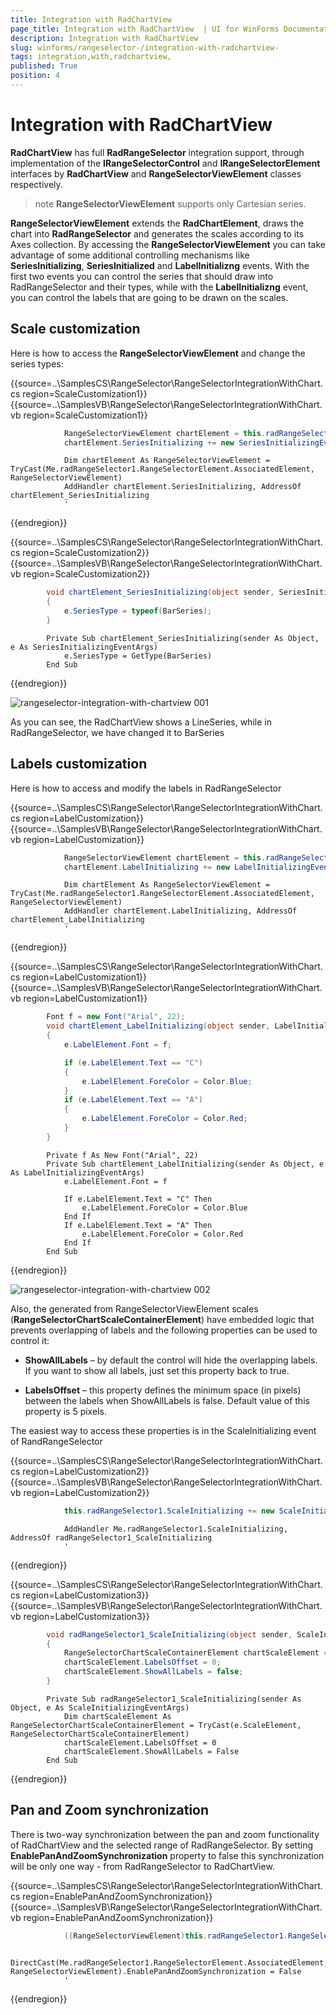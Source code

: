 ```yaml
---
title: Integration with RadChartView 
page_title: Integration with RadChartView  | UI for WinForms Documentation
description: Integration with RadChartView 
slug: winforms/rangeselector-/integration-with-radchartview-
tags: integration,with,radchartview,
published: True
position: 4
---
```


# Integration with RadChartView

__RadChartView__ has full __RadRangeSelector__ integration support, through implementation of the __IRangeSelectorControl__ and __IRangeSelectorElement__ interfaces by __RadChartView__ and __RangeSelectorViewElement__ classes respectively.

>note  __RangeSelectorViewElement__ supports only Cartesian series.
>

__RangeSelectorViewElement__ extends the __RadChartElement__, draws the chart into __RadRangeSelector__ and generates the scales according to its Axes collection. By accessing the __RangeSelectorViewElement__ you can take advantage of some additional controlling mechanisms like __SeriesInitializing__,  __SeriesInitialized__ and __LabelInitializng__ events. With the first two events you can control the series that should draw into RadRangeSelector and their types, while with the __LabelInitializng__ event, you can control the labels that are going to be drawn on the scales.

## Scale customization

Here is how to access the __RangeSelectorViewElement__ and change the series types:

{{source=..\SamplesCS\RangeSelector\RangeSelectorIntegrationWithChart.cs region=ScaleCustomization1}} 
{{source=..\SamplesVB\RangeSelector\RangeSelectorIntegrationWithChart.vb region=ScaleCustomization1}} 

````C#
            RangeSelectorViewElement chartElement = this.radRangeSelector1.RangeSelectorElement.AssociatedElement as RangeSelectorViewElement;
            chartElement.SeriesInitializing += new SeriesInitializingEventHandler(chartElement_SeriesInitializing);
````
````VB.NET
            Dim chartElement As RangeSelectorViewElement = TryCast(Me.radRangeSelector1.RangeSelectorElement.AssociatedElement, RangeSelectorViewElement)
            AddHandler chartElement.SeriesInitializing, AddressOf chartElement_SeriesInitializing
            '
````

{{endregion}}

{{source=..\SamplesCS\RangeSelector\RangeSelectorIntegrationWithChart.cs region=ScaleCustomization2}} 
{{source=..\SamplesVB\RangeSelector\RangeSelectorIntegrationWithChart.vb region=ScaleCustomization2}} 

````C#
        void chartElement_SeriesInitializing(object sender, SeriesInitializingEventArgs e)
        {
            e.SeriesType = typeof(BarSeries);
        }
````
````VB.NET
        Private Sub chartElement_SeriesInitializing(sender As Object, e As SeriesInitializingEventArgs)
            e.SeriesType = GetType(BarSeries)
        End Sub
````

{{endregion}} 

![rangeselector-integration-with-chartview 001](images/rangeselector-integration-with-chartview001.png)

As you can see, the RadChartView shows a LineSeries, while in RadRangeSelector, we have changed it to BarSeries

## Labels customization

Here is how to access and modify the labels in RadRangeSelector

{{source=..\SamplesCS\RangeSelector\RangeSelectorIntegrationWithChart.cs region=LabelCustomization}} 
{{source=..\SamplesVB\RangeSelector\RangeSelectorIntegrationWithChart.vb region=LabelCustomization}} 

````C#
            RangeSelectorViewElement chartElement = this.radRangeSelector1.RangeSelectorElement.AssociatedElement as RangeSelectorViewElement;
            chartElement.LabelInitializing += new LabelInitializingEventHandler(chartElement_LabelInitializing);
````
````VB.NET
            Dim chartElement As RangeSelectorViewElement = TryCast(Me.radRangeSelector1.RangeSelectorElement.AssociatedElement, RangeSelectorViewElement)
            AddHandler chartElement.LabelInitializing, AddressOf chartElement_LabelInitializing
            '
````

{{endregion}} 

{{source=..\SamplesCS\RangeSelector\RangeSelectorIntegrationWithChart.cs region=LabelCustomization1}} 
{{source=..\SamplesVB\RangeSelector\RangeSelectorIntegrationWithChart.vb region=LabelCustomization1}} 

````C#
        Font f = new Font("Arial", 22);
        void chartElement_LabelInitializing(object sender, LabelInitializingEventArgs e)
        {
            e.LabelElement.Font = f;

            if (e.LabelElement.Text == "C")
            {
                e.LabelElement.ForeColor = Color.Blue;
            }
            if (e.LabelElement.Text == "A")
            {
                e.LabelElement.ForeColor = Color.Red;
            }
        }
````
````VB.NET
        Private f As New Font("Arial", 22)
        Private Sub chartElement_LabelInitializing(sender As Object, e As LabelInitializingEventArgs)
            e.LabelElement.Font = f

            If e.LabelElement.Text = "C" Then
                e.LabelElement.ForeColor = Color.Blue
            End If
            If e.LabelElement.Text = "A" Then
                e.LabelElement.ForeColor = Color.Red
            End If
        End Sub
````

{{endregion}} 

![rangeselector-integration-with-chartview 002](images/rangeselector-integration-with-chartview002.png)

Also, the generated from RangeSelectorViewElement scales (__RangeSelectorChartScaleContainerElement__) have embedded logic that prevents overlapping of labels and the following properties can be used to control it:

* __ShowAllLabels__ – by default the control will hide the overlapping labels. If you want to show all labels, just set this property back to true.

* __LabelsOffset__ – this property defines the minimum space (in pixels) between the labels when ShowAllLabels is false. Default value of this property is 5 pixels.

The easiest way to access these properties is in the ScaleInitializing event of RandRangeSelector

{{source=..\SamplesCS\RangeSelector\RangeSelectorIntegrationWithChart.cs region=LabelCustomization2}} 
{{source=..\SamplesVB\RangeSelector\RangeSelectorIntegrationWithChart.vb region=LabelCustomization2}} 

````C#
            this.radRangeSelector1.ScaleInitializing += new ScaleInitializingEventHandler(radRangeSelector1_ScaleInitializing);
````
````VB.NET
            AddHandler Me.radRangeSelector1.ScaleInitializing, AddressOf radRangeSelector1_ScaleInitializing
            '
````

{{endregion}}

{{source=..\SamplesCS\RangeSelector\RangeSelectorIntegrationWithChart.cs region=LabelCustomization3}} 
{{source=..\SamplesVB\RangeSelector\RangeSelectorIntegrationWithChart.vb region=LabelCustomization3}} 

````C#
        void radRangeSelector1_ScaleInitializing(object sender, ScaleInitializingEventArgs e)
        {
            RangeSelectorChartScaleContainerElement chartScaleElement = e.ScaleElement as RangeSelectorChartScaleContainerElement;
            chartScaleElement.LabelsOffset = 0;
            chartScaleElement.ShowAllLabels = false;
        }
````
````VB.NET
        Private Sub radRangeSelector1_ScaleInitializing(sender As Object, e As ScaleInitializingEventArgs)
            Dim chartScaleElement As RangeSelectorChartScaleContainerElement = TryCast(e.ScaleElement, RangeSelectorChartScaleContainerElement)
            chartScaleElement.LabelsOffset = 0
            chartScaleElement.ShowAllLabels = False
        End Sub
````

{{endregion}}

## Pan and Zoom synchronization

There is two-way synchronization between the pan and zoom functionality of RadChartView and the selected range of RadRangeSelector. By setting __EnablePanAndZoomSynchronization__ property to false this synchronization will be only one way - from RadRangeSelector to RadChartView.

{{source=..\SamplesCS\RangeSelector\RangeSelectorIntegrationWithChart.cs region=EnablePanAndZoomSynchronization}} 
{{source=..\SamplesVB\RangeSelector\RangeSelectorIntegrationWithChart.vb region=EnablePanAndZoomSynchronization}} 

````C#
            ((RangeSelectorViewElement)this.radRangeSelector1.RangeSelectorElement.AssociatedElement).EnablePanAndZoomSynchronization = false;
````
````VB.NET
            DirectCast(Me.radRangeSelector1.RangeSelectorElement.AssociatedElement, RangeSelectorViewElement).EnablePanAndZoomSynchronization = False
            '
````

{{endregion}}